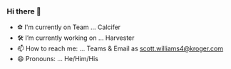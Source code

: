 ### Hi there 👋

- ⚽️ I'm currently on Team ... Calcifer
- 🛠 I’m currently working on ... Harvester
- 📫 How to reach me: ... Teams & Email as scott.williams4@kroger.com
- 😄 Pronouns: ... He/Him/His
